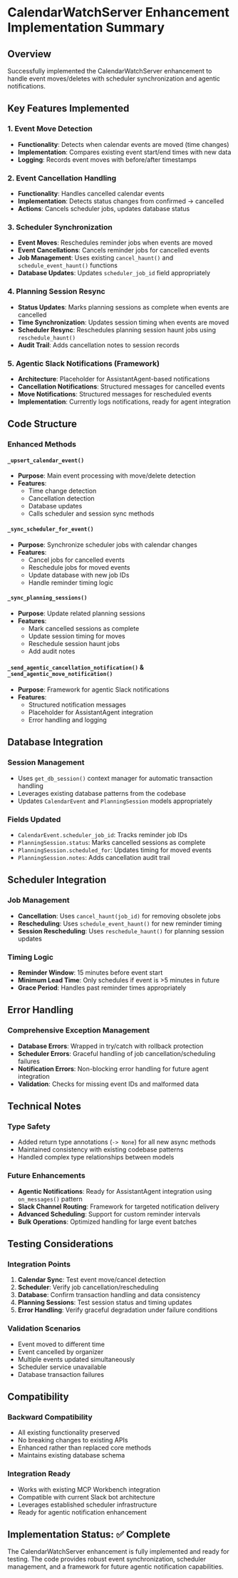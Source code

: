 # CalendarWatchServer Enhancement Implementation Summary

## Overview
Successfully implemented the CalendarWatchServer enhancement to handle event moves/deletes with scheduler synchronization and agentic notifications.

## Key Features Implemented

### 1. Event Move Detection
- **Functionality**: Detects when calendar events are moved (time changes)
- **Implementation**: Compares existing event start/end times with new data
- **Logging**: Records event moves with before/after timestamps

### 2. Event Cancellation Handling
- **Functionality**: Handles cancelled calendar events
- **Implementation**: Detects status changes from confirmed → cancelled
- **Actions**: Cancels scheduler jobs, updates database status

### 3. Scheduler Synchronization
- **Event Moves**: Reschedules reminder jobs when events are moved
- **Event Cancellations**: Cancels reminder jobs for cancelled events
- **Job Management**: Uses existing `cancel_haunt()` and `schedule_event_haunt()` functions
- **Database Updates**: Updates `scheduler_job_id` field appropriately

### 4. Planning Session Resync
- **Status Updates**: Marks planning sessions as complete when events are cancelled
- **Time Synchronization**: Updates session timing when events are moved
- **Scheduler Resync**: Reschedules planning session haunt jobs using `reschedule_haunt()`
- **Audit Trail**: Adds cancellation notes to session records

### 5. Agentic Slack Notifications (Framework)
- **Architecture**: Placeholder for AssistantAgent-based notifications
- **Cancellation Notifications**: Structured messages for cancelled events
- **Move Notifications**: Structured messages for rescheduled events
- **Implementation**: Currently logs notifications, ready for agent integration

## Code Structure

### Enhanced Methods

#### `_upsert_calendar_event()`
- **Purpose**: Main event processing with move/delete detection
- **Features**: 
  - Time change detection
  - Cancellation detection
  - Database updates
  - Calls scheduler and session sync methods

#### `_sync_scheduler_for_event()`
- **Purpose**: Synchronize scheduler jobs with calendar changes
- **Features**:
  - Cancel jobs for cancelled events
  - Reschedule jobs for moved events
  - Update database with new job IDs
  - Handle reminder timing logic

#### `_sync_planning_sessions()`
- **Purpose**: Update related planning sessions
- **Features**:
  - Mark cancelled sessions as complete
  - Update session timing for moves
  - Reschedule session haunt jobs
  - Add audit notes

#### `_send_agentic_cancellation_notification()` & `_send_agentic_move_notification()`
- **Purpose**: Framework for agentic Slack notifications
- **Features**:
  - Structured notification messages
  - Placeholder for AssistantAgent integration
  - Error handling and logging

## Database Integration

### Session Management
- Uses `get_db_session()` context manager for automatic transaction handling
- Leverages existing database patterns from the codebase
- Updates `CalendarEvent` and `PlanningSession` models appropriately

### Fields Updated
- `CalendarEvent.scheduler_job_id`: Tracks reminder job IDs
- `PlanningSession.status`: Marks cancelled sessions as complete
- `PlanningSession.scheduled_for`: Updates timing for moved events
- `PlanningSession.notes`: Adds cancellation audit trail

## Scheduler Integration

### Job Management
- **Cancellation**: Uses `cancel_haunt(job_id)` for removing obsolete jobs
- **Rescheduling**: Uses `schedule_event_haunt()` for new reminder timing
- **Session Rescheduling**: Uses `reschedule_haunt()` for planning session updates

### Timing Logic
- **Reminder Window**: 15 minutes before event start
- **Minimum Lead Time**: Only schedules if event is >5 minutes in future
- **Grace Period**: Handles past reminder times appropriately

## Error Handling

### Comprehensive Exception Management
- **Database Errors**: Wrapped in try/catch with rollback protection
- **Scheduler Errors**: Graceful handling of job cancellation/scheduling failures
- **Notification Errors**: Non-blocking error handling for future agent integration
- **Validation**: Checks for missing event IDs and malformed data

## Technical Notes

### Type Safety
- Added return type annotations (`-> None`) for all new async methods
- Maintained consistency with existing codebase patterns
- Handled complex type relationships between models

### Future Enhancements
- **Agentic Notifications**: Ready for AssistantAgent integration using `on_messages()` pattern
- **Slack Channel Routing**: Framework for targeted notification delivery
- **Advanced Scheduling**: Support for custom reminder intervals
- **Bulk Operations**: Optimized handling for large event batches

## Testing Considerations

### Integration Points
1. **Calendar Sync**: Test event move/cancel detection
2. **Scheduler**: Verify job cancellation/rescheduling
3. **Database**: Confirm transaction handling and data consistency
4. **Planning Sessions**: Test session status and timing updates
5. **Error Handling**: Verify graceful degradation under failure conditions

### Validation Scenarios
- Event moved to different time
- Event cancelled by organizer
- Multiple events updated simultaneously
- Scheduler service unavailable
- Database transaction failures

## Compatibility

### Backward Compatibility
- All existing functionality preserved
- No breaking changes to existing APIs
- Enhanced rather than replaced core methods
- Maintains existing database schema

### Integration Ready
- Works with existing MCP Workbench integration
- Compatible with current Slack bot architecture
- Leverages established scheduler infrastructure
- Ready for agentic notification enhancement

## Implementation Status: ✅ Complete

The CalendarWatchServer enhancement is fully implemented and ready for testing. The code provides robust event synchronization, scheduler management, and a framework for future agentic notification capabilities.

